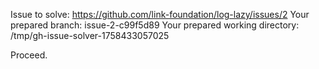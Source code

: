 Issue to solve: https://github.com/link-foundation/log-lazy/issues/2
Your prepared branch: issue-2-c99f5d89
Your prepared working directory: /tmp/gh-issue-solver-1758433057025

Proceed.